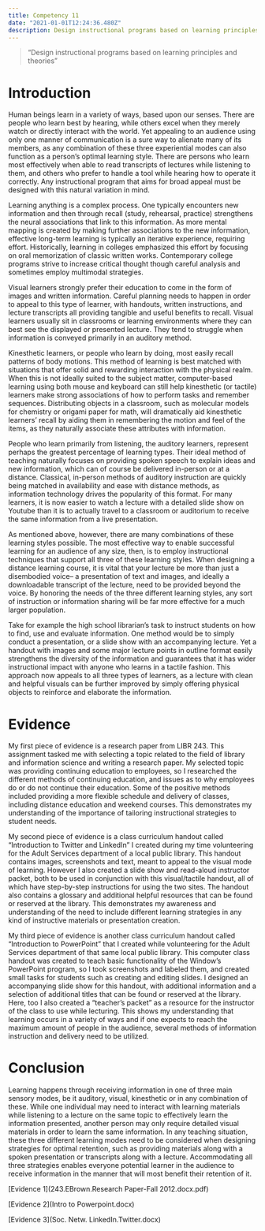 ```yaml
---
title: Competency 11
date: "2021-01-01T12:24:36.480Z"
description: Design instructional programs based on learning principles and theories
---
```


> “Design instructional programs based on learning principles and theories”



# Introduction



Human beings learn in a variety of ways, based upon our senses. There are people who learn best by hearing, while others excel when they merely watch or directly interact with the world. Yet appealing to an audience using only one manner of communication is a sure way to alienate many of its members, as any combination of these three experiential modes can also function as a person’s optimal learning style. There are persons who learn most effectively when able to read transcripts of lectures while listening to them, and others who prefer to handle a tool while hearing how to operate it correctly. Any instructional program that aims for broad appeal must be designed with this natural variation in mind.



Learning anything is a complex process. One typically encounters new information and then through recall (study, rehearsal, practice) strengthens the neural associations that link to this information. As more mental mapping is created by making further associations to the new information, effective long-term learning is typically an iterative experience, requiring effort. Historically, learning in colleges emphasized this effort by focusing on oral memorization of classic written works. Contemporary college programs strive to increase critical thought though careful analysis and sometimes employ multimodal strategies.



Visual learners strongly prefer their education to come in the form of images and written information. Careful planning needs to happen in order to appeal to this type of learner, with handouts, written instructions, and lecture transcripts all providing tangible and useful benefits to recall. Visual learners usually sit in classrooms or learning environments where they can best see the displayed or presented lecture. They tend to struggle when information is conveyed primarily in an auditory method.



Kinesthetic learners, or people who learn by doing, most easily recall patterns of body motions. This method of learning is best matched with situations that offer solid and rewarding interaction with the physical realm. When this is not ideally suited to the subject matter, computer-based learning using both mouse and keyboard can still help kinesthetic (or tactile) learners make strong associations of how to perform tasks and remember sequences. Distributing objects in a classroom, such as molecular models for chemistry or origami paper for math, will dramatically aid kinesthetic learners’ recall by aiding them in remembering the motion and feel of the items, as they naturally associate these attributes with information.



People who learn primarily from listening, the auditory learners, represent perhaps the greatest percentage of learning types. Their ideal method of teaching naturally focuses on providing spoken speech to explain ideas and new information, which can of course be delivered in-person or at a distance. Classical, in-person methods of auditory instruction are quickly being matched in availability and ease with distance methods, as information technology drives the popularity of this format. For many learners, it is now easier to watch a lecture with a detailed slide show on Youtube than it is to actually travel to a classroom or auditorium to receive the same information from a live presentation.



As mentioned above, however, there are many combinations of these learning styles possible. The most effective way to enable successful learning for an audience of any size, then, is to employ instructional techniques that support all three of these learning styles. When designing a distance learning course, it is vital that your lecture be more than just a disembodied voice– a presentation of text and images, and ideally a downloadable transcript of the lecture, need to be provided beyond the voice. By honoring the needs of the three different learning styles, any sort of instruction or information sharing will be far more effective for a much larger population.



Take for example the high school librarian’s task to instruct students on how to find, use and evaluate information. One method would be to simply conduct a presentation, or a slide show with an accompanying lecture. Yet a handout with images and some major lecture points in outline format easily strengthens the diversity of the information and guarantees that it has wider instructional impact with anyone who learns in a tactile fashion. This approach now appeals to all three types of learners, as a lecture with clean and helpful visuals can be further improved by simply offering physical objects to reinforce and elaborate the information.



# Evidence



My first piece of evidence is a research paper from LIBR 243. This assignment tasked me with selecting a topic related to the field of library and information science and writing a research paper. My selected topic was providing continuing education to employees, so I researched the different methods of continuing education, and issues as to why employees do or do not continue their education. Some of the positive methods included providing a more flexible schedule and delivery of classes, including distance education and weekend courses. This demonstrates my understanding of the importance of tailoring instructional strategies to student needs.



My second piece of evidence is a class curriculum handout called “Introduction to Twitter and LinkedIn” I created during my time volunteering for the Adult Services department of a local public library. This handout contains images, screenshots and text, meant to appeal to the visual mode of learning. However I also created a slide show and read-aloud instructor packet, both to be used in conjunction with this visual/tactile handout, all of which have step-by-step instructions for using the two sites. The handout also contains a glossary and additional helpful resources that can be found or reserved at the library. This demonstrates my awareness and understanding of the need to include different learning strategies in any kind of instructive materials or presentation creation.



My third piece of evidence is another class curriculum handout called “Introduction to PowerPoint” that I created while volunteering for the Adult Services department of that same local public library. This computer class handout was created to teach basic functionality of the Window’s PowerPoint program, so I took screenshots and labeled them, and created small tasks for students such as creating and editing slides. I designed an accompanying slide show for this handout, with additional information and a selection of additional titles that can be found or reserved at the library. Here, too I also created a “teacher’s packet” as a resource for the instructor of the class to use while lecturing. This shows my understanding that learning occurs in a variety of ways and if one expects to reach the maximum amount of people in the audience, several methods of information instruction and delivery need to be utilized.



# Conclusion



Learning happens through receiving information in one of three main sensory modes, be it auditory, visual, kinesthetic or in any combination of these. While one individual may need to interact with learning materials while listening to a lecture on the same topic to effectively learn the information presented, another person may only require detailed visual materials in order to learn the same information. In any teaching situation, these three different learning modes need to be considered when designing strategies for optimal retention, such as providing materials along with a spoken presentation or transcripts along with a lecture. Accommodating all three strategies enables everyone potential learner in the audience to receive information in the manner that will most benefit their retention of it.


[Evidence 1](243.EBrown.Research Paper-Fall 2012.docx.pdf)

[Evidence 2](Intro to Powerpoint.docx)

[Evidence 3](Soc. Netw. LinkedIn.Twitter.docx)
